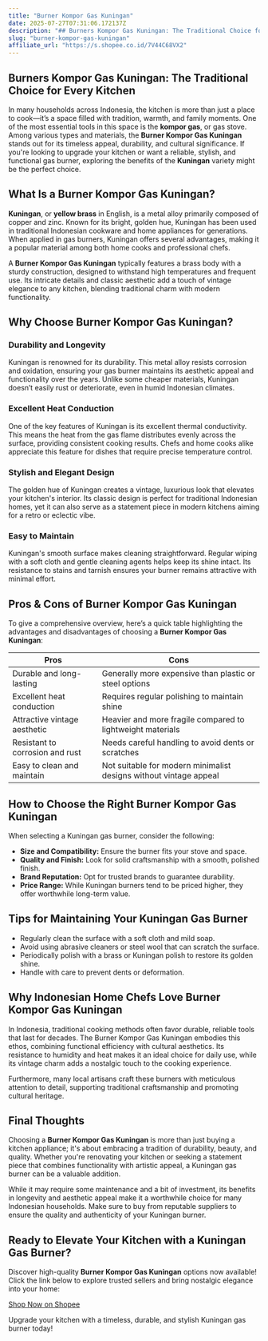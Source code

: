 ```yaml
---
title: "Burner Kompor Gas Kuningan"
date: 2025-07-27T07:31:06.172137Z
description: "## Burners Kompor Gas Kuningan: The Traditional Choice for Every Kitchen..."
slug: "burner-kompor-gas-kuningan"
affiliate_url: "https://s.shopee.co.id/7V44C68VX2"
---
```

## Burners Kompor Gas Kuningan: The Traditional Choice for Every Kitchen

In many households across Indonesia, the kitchen is more than just a place to cook—it’s a space filled with tradition, warmth, and family moments. One of the most essential tools in this space is the **kompor gas**, or gas stove. Among various types and materials, the **Burner Kompor Gas Kuningan** stands out for its timeless appeal, durability, and cultural significance. If you're looking to upgrade your kitchen or want a reliable, stylish, and functional gas burner, exploring the benefits of the **Kuningan** variety might be the perfect choice.

## What Is a Burner Kompor Gas Kuningan?

**Kuningan**, or **yellow brass** in English, is a metal alloy primarily composed of copper and zinc. Known for its bright, golden hue, Kuningan has been used in traditional Indonesian cookware and home appliances for generations. When applied in gas burners, Kuningan offers several advantages, making it a popular material among both home cooks and professional chefs.

A **Burner Kompor Gas Kuningan** typically features a brass body with a sturdy construction, designed to withstand high temperatures and frequent use. Its intricate details and classic aesthetic add a touch of vintage elegance to any kitchen, blending traditional charm with modern functionality.

## Why Choose Burner Kompor Gas Kuningan?

### Durability and Longevity

Kuningan is renowned for its durability. This metal alloy resists corrosion and oxidation, ensuring your gas burner maintains its aesthetic appeal and functionality over the years. Unlike some cheaper materials, Kuningan doesn’t easily rust or deteriorate, even in humid Indonesian climates.

### Excellent Heat Conduction

One of the key features of Kuningan is its excellent thermal conductivity. This means the heat from the gas flame distributes evenly across the surface, providing consistent cooking results. Chefs and home cooks alike appreciate this feature for dishes that require precise temperature control.

### Stylish and Elegant Design

The golden hue of Kuningan creates a vintage, luxurious look that elevates your kitchen's interior. Its classic design is perfect for traditional Indonesian homes, yet it can also serve as a statement piece in modern kitchens aiming for a retro or eclectic vibe.

### Easy to Maintain

Kuningan's smooth surface makes cleaning straightforward. Regular wiping with a soft cloth and gentle cleaning agents helps keep its shine intact. Its resistance to stains and tarnish ensures your burner remains attractive with minimal effort.

## Pros & Cons of Burner Kompor Gas Kuningan

To give a comprehensive overview, here’s a quick table highlighting the advantages and disadvantages of choosing a **Burner Kompor Gas Kuningan**:

| **Pros**                                       | **Cons**                                      |
|------------------------------------------------|------------------------------------------------|
| Durable and long-lasting                      | Generally more expensive than plastic or steel options |
| Excellent heat conduction                     | Requires regular polishing to maintain shine |
| Attractive vintage aesthetic                   | Heavier and more fragile compared to lightweight materials |
| Resistant to corrosion and rust               | Needs careful handling to avoid dents or scratches |
| Easy to clean and maintain                     | Not suitable for modern minimalist designs without vintage appeal |

## How to Choose the Right Burner Kompor Gas Kuningan

When selecting a Kuningan gas burner, consider the following:
- **Size and Compatibility:** Ensure the burner fits your stove and space.
- **Quality and Finish:** Look for solid craftsmanship with a smooth, polished finish.
- **Brand Reputation:** Opt for trusted brands to guarantee durability.
- **Price Range:** While Kuningan burners tend to be priced higher, they offer worthwhile long-term value.

## Tips for Maintaining Your Kuningan Gas Burner

- Regularly clean the surface with a soft cloth and mild soap.
- Avoid using abrasive cleaners or steel wool that can scratch the surface.
- Periodically polish with a brass or Kuningan polish to restore its golden shine.
- Handle with care to prevent dents or deformation.

## Why Indonesian Home Chefs Love Burner Kompor Gas Kuningan

In Indonesia, traditional cooking methods often favor durable, reliable tools that last for decades. The Burner Kompor Gas Kuningan embodies this ethos, combining functional efficiency with cultural aesthetics. Its resistance to humidity and heat makes it an ideal choice for daily use, while its vintage charm adds a nostalgic touch to the cooking experience.

Furthermore, many local artisans craft these burners with meticulous attention to detail, supporting traditional craftsmanship and promoting cultural heritage.

## Final Thoughts

Choosing a **Burner Kompor Gas Kuningan** is more than just buying a kitchen appliance; it's about embracing a tradition of durability, beauty, and quality. Whether you're renovating your kitchen or seeking a statement piece that combines functionality with artistic appeal, a Kuningan gas burner can be a valuable addition.

While it may require some maintenance and a bit of investment, its benefits in longevity and aesthetic appeal make it a worthwhile choice for many Indonesian households. Make sure to buy from reputable suppliers to ensure the quality and authenticity of your Kuningan burner.

## Ready to Elevate Your Kitchen with a Kuningan Gas Burner?

Discover high-quality **Burner Kompor Gas Kuningan** options now available! Click the link below to explore trusted sellers and bring nostalgic elegance into your home:

[Shop Now on Shopee](https://s.shopee.co.id/7V44C68VX2)

Upgrade your kitchen with a timeless, durable, and stylish Kuningan gas burner today!